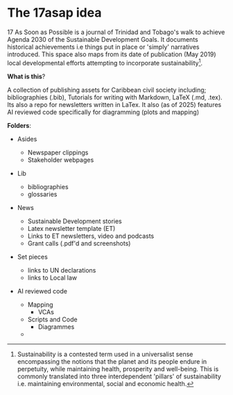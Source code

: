 # The 17asap idea

17 As Soon as Possible is a journal of Trinidad and Tobago's walk to achieve Agenda 2030 of the Sustainable Development Goals. It documents historical achievements i.e things put in place or 'simply' narratives introduced. This space also maps from its date of publication (May 2019) local developmental efforts attempting to incorporate sustainability[^1].

[^1]: Sustainability is a contested term used in a universalist sense encompassing the notions that the planet and its people endure in perpetuity, while maintaining health, prosperity and well-being. This is commonly translated into three interdependent 'pillars' of sustainability i.e. maintaining environmental, social and economic health.

**What is this**?

A collection of publishing assets for Caribbean civil society including; bibliographies (.bib), Tutorials for writing with Markdown, LaTeX (.md, .tex). Its also a repo for newsletters written in LaTex. It also (as of 2025) features AI reviewed code specifically for diagramming (plots and mapping)

**Folders**: 

- Asides
    - Newspaper clippings
    - Stakeholder webpages
	
- Lib
    - bibliographies
    - glossaries

- News
    - Sustainable Development stories
    - Latex newsletter template (ET)
    - Links to ET newsletters, video and podcasts
    - Grant calls (.pdf'd and screenshots)

- Set pieces
    - links to UN declarations
    - links to Local law

- AI reviewed code
    - Mapping
        - VCAs
    - Scripts and Code
        - Diagrammes
    - 
